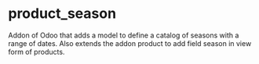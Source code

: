 # product_season
Addon of Odoo that adds a model to define a catalog of seasons with a range of dates. Also extends the addon product to add field season in view form of products.
